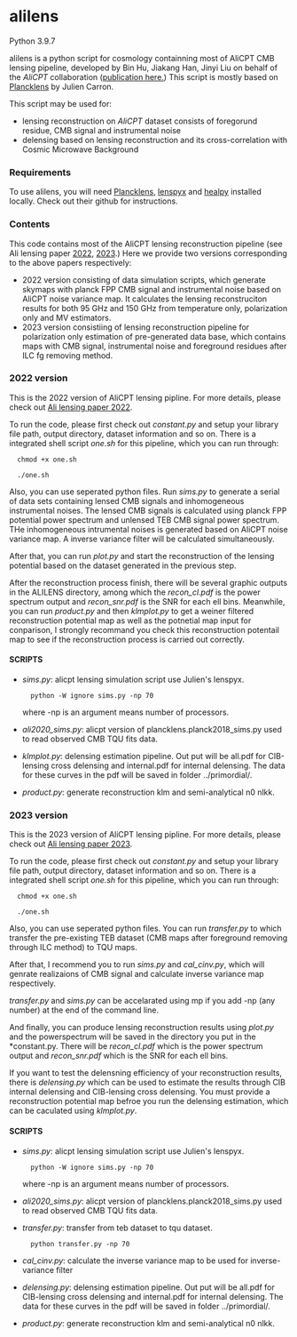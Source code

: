 # alilens

Python 3.9.7

alilens is a python script for cosmology containning most of AliCPT CMB lensing pipeline, developed by Bin Hu, Jiakang Han, Jinyi Liu on behalf of the *AliCPT* collaboration ([publication here.](https://arxiv.org/abs/1710.03047)) This script is mostly based on [Plancklens](https://github.com/carronj/plancklens) by Julien Carron. 

This script may be used for:
* lensing reconstruction on *AliCPT* dataset consists of foregorund residue, CMB signal and instrumental noise
* delensing based on lensing reconstruction and its cross-correlation with Cosmic Microwave Background

### Requirements
To use alilens, you will need [Plancklens](https://github.com/carronj/plancklens), [lenspyx](https://github.com/carronj/lenspyx) and [healpy](https://github.com/carronj/lenspyx) installed locally. Check out their github for instructions. 

### Contents

This code contains most of the AliCPT lensing reconstruction pipeline (see Ali lensing paper [2022](https://arxiv.org/abs/2204.08158), [2023](https://arxiv.org/abs/2303.05705).) Here we provide two versions corresponding to the above papers respectively:

* 2022 version consisting of data simulation scripts, which generate skymaps with planck FPP CMB signal and instrumental noise based on AliCPT noise variance map. It calculates the lensing reconstruciton results for both 95 GHz and 150 GHz from temperature only, polarization only and MV estimators.
* 2023 version consistiing of lensing reconstruction pipeline for polarization only estimation of pre-generated data base, which contains maps with CMB signal, instrumental noise and foreground residues after ILC fg removing method.

### 2022 version
This is the 2022 version of AliCPT lensing pipline. For more details, please check out [Ali lensing paper 2022](https://arxiv.org/abs/2204.08158).

To run the code, please first check out *constant.py* and setup your library file path, output directory, dataset information and so on. There is a integrated shell script *one.sh* for this pipeline, which you can run through:

```
  chmod +x one.sh
  
  ./one.sh
```


Also, you can use seperated python files. Run *sims.py* to generate a serial of data sets containing lensed CMB signals and inhomogeneous instrumental noises. The lensed CMB signals is calculated using planck FPP potential power spectrum and unlensed TEB CMB signal power spectrum. THe inhomogeneous intrumental noises is generated based on AliCPT noise variance map. A inverse variance filter will be calculated simultaneously.

After that, you can run *plot.py* and start the reconstruction of the lensing potential based on the dataset generated in the previous step.

After the reconstruction process finish, there will be several graphic outputs in the ALILENS directory, among which the  *recon_cl.pdf*  is the power spectrum output and *recon_snr.pdf* is the SNR for each ell bins. Meanwhile, you can run *product.py* and then *klmplot.py* to get a weiner filtered reconstruction potential map as well as the potnetial map input for conparison, I strongly recommand you check this reconstruction potentail map to see if the reconstruction process is carried out correctly.

#### SCRIPTS

- *sims.py*: alicpt lensing simulation script use Julien's lenspyx.
        
        python -W ignore sims.py -np 70

  where -np is an argument means number of processors.

- *ali2020_sims.py*: alicpt version of plancklens.planck2018_sims.py used to read observed CMB TQU fits data.

- *klmplot.py*: delensing estimation pipeline. Out put will be all.pdf for CIB-lensing cross delensing and internal.pdf for internal delensing. The data for these curves in the pdf will be saved in folder ../primordial/.

- *product.py*: generate reconstruction klm and semi-analytical n0 nlkk.
### 2023 version
This is the 2023 version of AliCPT lensing pipline. For more details, please check out [Ali lensing paper 2023](https://arxiv.org/abs/2303.05705).

To run the code, please first check out *constant.py* and setup your library file path, output directory, dataset information and so on. There is a integrated shell script *one.sh* for this pipeline, which you can run through:

```
  chmod +x one.sh
  
  ./one.sh
```

Also, you can use seperated python files. You can run *transfer.py* to which transfer the pre-existing TEB dataset (CMB maps after foreground removing through ILC method) to TQU maps.

After that, I recommend you to run *sims.py* and *cal_cinv.py*, which will genrate realizaions of CMB signal and calculate inverse variance map respectively.

*transfer.py* and *sims.py* can be accelarated using mp if you add -np (any number) at the end of the command line.

And finally, you can produce lensing reconstruction results using *plot.py* and the powerspectrum will be saved in the directory you put in the *constant.py. There will be *recon_cl.pdf*  which is the power spectrum output and *recon_snr.pdf* which is the SNR for each ell bins.

If you want to test the delensning efficiency of your reconstruction results, there is *delensing.py* which can be used to estimate the results through CIB internal delensing and CIB-lensing cross delensing. You must provide a reconstruction potential map befroe you run the delensing estimation, which can be caculated using *klmplot.py*.

#### SCRIPTS

- *sims.py*: alicpt lensing simulation script use Julien's lenspyx.
        
        python -W ignore sims.py -np 70

  where -np is an argument means number of processors.

- *ali2020_sims.py*: alicpt version of plancklens.planck2018_sims.py used to read observed CMB TQU fits data.
  
- *transfer.py*: transfer from teb dataset to tqu dataset.
  
        python transfer.py -np 70

- *cal_cinv.py*: calculate the inverse variance map to be used for inverse-variance filter

- *delensing.py*: delensing estimation pipeline. Out put will be all.pdf for CIB-lensing cross delensing and internal.pdf for internal delensing. The data for these curves in the pdf will be saved in folder ../primordial/.
- *product.py*: generate reconstruction klm and semi-analytical n0 nlkk.
